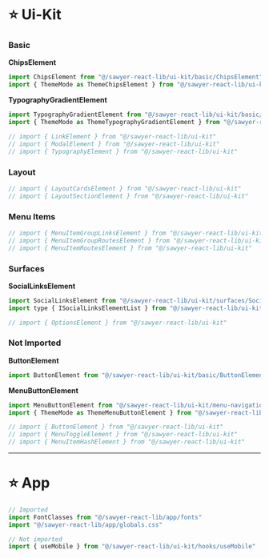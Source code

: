 # ⭐️ Ui-Kit

### Basic

**ChipsElement**
```ts
import ChipsElement from "@/sawyer-react-lib/ui-kit/basic/ChipsElement"
import { ThemeMode as ThemeChipsElement } from "@/sawyer-react-lib/ui-kit/basic/ChipsElement"
```

**TypographyGradientElement**
```ts
import TypographyGradientElement from "@/sawyer-react-lib/ui-kit/basic/TypographyGradientElement"
import { ThemeMode as ThemeTypographyGradientElement } from "@/sawyer-react-lib/ui-kit/basic/TypographyGradientElement"
```

```ts
// import { LinkElement } from "@/sawyer-react-lib/ui-kit"
// import { ModalElement } from "@/sawyer-react-lib/ui-kit"
// import { TypographyElement } from "@/sawyer-react-lib/ui-kit"
```

### Layout
```ts
// import { LayoutCardsElement } from "@/sawyer-react-lib/ui-kit"
// import { LayoutSectionElement } from "@/sawyer-react-lib/ui-kit"
```

### Menu Items
```ts
// import { MenuItemGroupLinksElement } from "@/sawyer-react-lib/ui-kit"
// import { MenuItemGroupRoutesElement } from "@/sawyer-react-lib/ui-kit"
// import { MenuItemRoutesElement } from "@/sawyer-react-lib/ui-kit"
```

### Surfaces

**SocialLinksElement**
```js
import SocialLinksElement from "@/sawyer-react-lib/ui-kit/surfaces/SocialLinksElement"
import type { ISocialLinksElementList } from "@/sawyer-react-lib/ui-kit/surfaces/SocialLinksElement"
```

```ts
// import { OptionsElement } from "@/sawyer-react-lib/ui-kit"
```

### Not Imported

**ButtonElement**
```ts
import ButtonElement from "@/sawyer-react-lib/ui-kit/basic/ButtonElement"
```

**MenuButtonElement**
```ts
import MenuButtonElement from "@/sawyer-react-lib/ui-kit/menu-navigation/MenuButtonElement"
import { ThemeMode as ThemeMenuButtonElement } from "@/sawyer-react-lib/ui-kit/menu-navigation/MenuButtonElement"
```

```ts
// import { ButtonElement } from "@/sawyer-react-lib/ui-kit"
// import { MenuToggleElement } from "@/sawyer-react-lib/ui-kit"
// import { MenuItemHashElement } from "@/sawyer-react-lib/ui-kit"
```

---

# ⭐️ App

```js
// Imported
import FontClasses from "@/sawyer-react-lib/app/fonts"
import "@/sawyer-react-lib/app/globals.css"

// Not imported
import { useMobile } from "@/sawyer-react-lib/ui-kit/hooks/useMobile"
```
